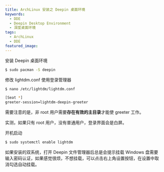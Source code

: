 ```yaml
---
title: ArchLinux 安装之 Deepin 桌面环境
keywords:
  - DDE
  - Deepin Desktop Environment
  - 深度桌面环境
tags:
  - ArchLinux
  - DDE
featured_image:
---
```


安装 Deepin 桌面环境

```sh
$ sudo pacman -S deepin
```

修改 lightdm.conf 使用登录管理器

```sh
$ nano /etc/lightdm/lightdm.conf

[Seat *]
greeter-session=lightdm-deepin-greeter
```

需要注意的是，非 root 用户需要**存在有效的主目录**才能使 greeter 工作。

实测，如果只有 root 用户，没有普通用户，登录界面会是白屏。

开机启动

```sh
$ sudo systemctl enable lightdm
```

如果安装的双系统，打开 Deepin 文件管理器后总是会提示挂载 Windows 盘需要输入密码认证，如果感觉很烦，不想挂载，可以点击右上角设置按钮，在设置中取消勾选自动挂载。
